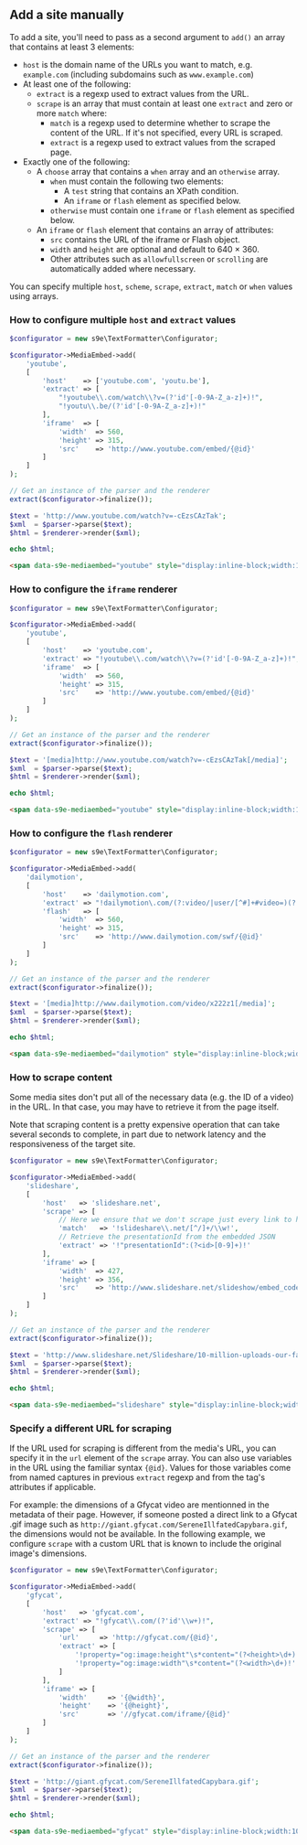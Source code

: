 ## Add a site manually

To add a site, you'll need to pass as a second argument to `add()` an array that contains at least 3 elements:

  * `host` is the domain name of the URLs you want to match, e.g. `example.com` (including subdomains such as `www.example.com`)
  * At least one of the following:
    * `extract` is a regexp used to extract values from the URL.
    * `scrape` is an array that must contain at least one `extract` and zero or more `match` where:
      * `match` is a regexp used to determine whether to scrape the content of the URL. If it's not specified, every URL is scraped.
      * `extract` is a regexp used to extract values from the scraped page.
  * Exactly one of the following:
    * A `choose` array that contains a `when` array and an `otherwise` array.
      * `when` must contain the following two elements:
        * A `test` string that contains an XPath condition.
        * An `iframe` or `flash` element as specified below.
      * `otherwise` must contain one `iframe` or `flash` element as specified below.
    * An `iframe` or `flash` element that contains an array of attributes:
      * `src` contains the URL of the iframe or Flash object.
      * `width` and `height` are optional and default to 640 × 360.
      * Other attributes such as `allowfullscreen` or `scrolling` are automatically added where necessary.

You can specify multiple `host`, `scheme`, `scrape`, `extract`, `match` or `when` values using arrays.

### How to configure multiple `host` and `extract` values

```php
$configurator = new s9e\TextFormatter\Configurator;

$configurator->MediaEmbed->add(
	'youtube',
	[
		'host'    => ['youtube.com', 'youtu.be'],
		'extract' => [
			"!youtube\\.com/watch\\?v=(?'id'[-0-9A-Z_a-z]+)!",
			"!youtu\\.be/(?'id'[-0-9A-Z_a-z]+)!"
		],
		'iframe'  => [
			'width'  => 560,
			'height' => 315,
			'src'    => 'http://www.youtube.com/embed/{@id}'
		]
	]
);

// Get an instance of the parser and the renderer
extract($configurator->finalize());

$text = 'http://www.youtube.com/watch?v=-cEzsCAzTak';
$xml  = $parser->parse($text);
$html = $renderer->render($xml);

echo $html;
```
```html
<span data-s9e-mediaembed="youtube" style="display:inline-block;width:100%;max-width:560px"><span style="display:block;overflow:hidden;position:relative;padding-bottom:56.25%"><iframe allowfullscreen="" scrolling="no" src="http://www.youtube.com/embed/-cEzsCAzTak" style="border:0;height:100%;left:0;position:absolute;width:100%"></iframe></span></span>
```

### How to configure the `iframe` renderer

```php
$configurator = new s9e\TextFormatter\Configurator;

$configurator->MediaEmbed->add(
	'youtube',
	[
		'host'    => 'youtube.com',
		'extract' => "!youtube\\.com/watch\\?v=(?'id'[-0-9A-Z_a-z]+)!",
		'iframe'  => [
			'width'  => 560,
			'height' => 315,
			'src'    => 'http://www.youtube.com/embed/{@id}'
		]
	]
);

// Get an instance of the parser and the renderer
extract($configurator->finalize());

$text = '[media]http://www.youtube.com/watch?v=-cEzsCAzTak[/media]';
$xml  = $parser->parse($text);
$html = $renderer->render($xml);

echo $html;
```
```html
<span data-s9e-mediaembed="youtube" style="display:inline-block;width:100%;max-width:560px"><span style="display:block;overflow:hidden;position:relative;padding-bottom:56.25%"><iframe allowfullscreen="" scrolling="no" src="http://www.youtube.com/embed/-cEzsCAzTak" style="border:0;height:100%;left:0;position:absolute;width:100%"></iframe></span></span>
```

### How to configure the `flash` renderer

```php
$configurator = new s9e\TextFormatter\Configurator;

$configurator->MediaEmbed->add(
	'dailymotion',
	[
		'host'    => 'dailymotion.com',
		'extract' => "!dailymotion\.com/(?:video/|user/[^#]+#video=)(?'id'[A-Za-z0-9]+)!",
		'flash'   => [
			'width'  => 560,
			'height' => 315,
			'src'    => 'http://www.dailymotion.com/swf/{@id}'
		]
	]
);

// Get an instance of the parser and the renderer
extract($configurator->finalize());

$text = '[media]http://www.dailymotion.com/video/x222z1[/media]';
$xml  = $parser->parse($text);
$html = $renderer->render($xml);

echo $html;
```
```html
<span data-s9e-mediaembed="dailymotion" style="display:inline-block;width:100%;max-width:560px"><span style="display:block;overflow:hidden;position:relative;padding-bottom:56.25%"><object data="http://www.dailymotion.com/swf/x222z1" style="height:100%;left:0;position:absolute;width:100%" type="application/x-shockwave-flash" typemustmatch=""><param name="allowfullscreen" value="true"></object></span></span>
```

### How to scrape content

Some media sites don't put all of the necessary data (e.g. the ID of a video) in the URL. In that case, you may have to retrieve it from the page itself.

Note that scraping content is a pretty expensive operation that can take several seconds to complete, in part due to network latency and the responsiveness of the target site.

```php
$configurator = new s9e\TextFormatter\Configurator;

$configurator->MediaEmbed->add(
	'slideshare',
	[
		'host'   => 'slideshare.net',
		'scrape' => [
			// Here we ensure that we don't scrape just every link to http://slideshare.net
			'match'   => '!slideshare\\.net/[^/]+/\\w!',
			// Retrieve the presentationId from the embedded JSON
			'extract' => '!"presentationId":(?<id>[0-9]+)!'
		],
		'iframe' => [
			'width'  => 427,
			'height' => 356,
			'src'    => 'http://www.slideshare.net/slideshow/embed_code/{@id}'
		]
	]
);

// Get an instance of the parser and the renderer
extract($configurator->finalize());

$text = 'http://www.slideshare.net/Slideshare/10-million-uploads-our-favorites';
$xml  = $parser->parse($text);
$html = $renderer->render($xml);

echo $html;
```
```html
<span data-s9e-mediaembed="slideshare" style="display:inline-block;width:100%;max-width:427px"><span style="display:block;overflow:hidden;position:relative;padding-bottom:83.372365%"><iframe allowfullscreen="" scrolling="no" src="http://www.slideshare.net/slideshow/embed_code/21112125" style="border:0;height:100%;left:0;position:absolute;width:100%"></iframe></span></span>
```

### Specify a different URL for scraping

If the URL used for scraping is different from the media's URL, you can specify it in the `url` element of the `scrape` array. You can also use variables in the URL using the familiar syntax `{@id}`. Values for those variables come from named captures in previous `extract` regexp and from the tag's attributes if applicable.

For example: the dimensions of a Gfycat video are mentionned in the metadata of their page. However, if someone posted a direct link to a Gfycat .gif image such as `http://giant.gfycat.com/SereneIllfatedCapybara.gif`, the dimensions would not be available. In the following example, we configure `scrape` with a custom URL that is known to include the original image's dimensions.

```php
$configurator = new s9e\TextFormatter\Configurator;

$configurator->MediaEmbed->add(
	'gfycat',
	[
		'host'   => 'gfycat.com',
		'extract' => "!gfycat\\.com/(?'id'\\w+)!",
		'scrape' => [
			'url'     => 'http://gfycat.com/{@id}',
			'extract' => [
				'!property="og:image:height"\s*content="(?<height>\d+)!',
				'!property="og:image:width"\s*content="(?<width>\d+)!'
			]
		],
		'iframe' => [
			'width'     => '{@width}',
			'height'    => '{@height}',
			'src'       => '//gfycat.com/iframe/{@id}'
		]
	]
);

// Get an instance of the parser and the renderer
extract($configurator->finalize());

$text = 'http://giant.gfycat.com/SereneIllfatedCapybara.gif';
$xml  = $parser->parse($text);
$html = $renderer->render($xml);

echo $html;
```
```html
<span data-s9e-mediaembed="gfycat" style="display:inline-block;width:100%;max-width:500px"><span style="display:block;overflow:hidden;position:relative;padding-bottom:56.2%"><iframe allowfullscreen="" scrolling="no" src="//gfycat.com/iframe/SereneIllfatedCapybara" style="border:0;height:100%;left:0;position:absolute;width:100%"></iframe></span></span>
```
